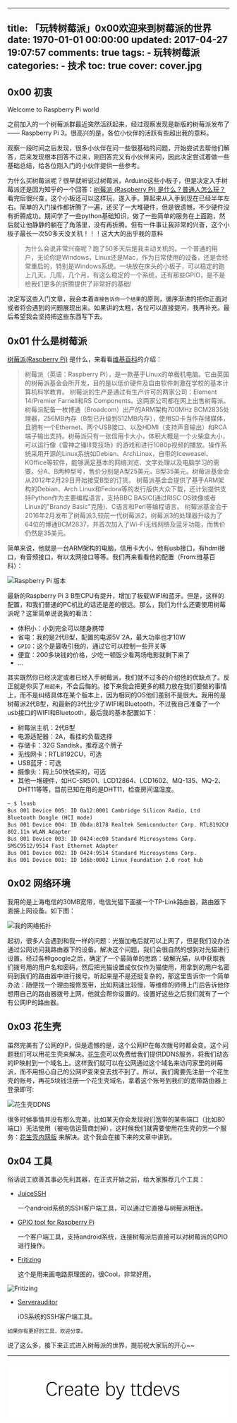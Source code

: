 
---
title: 「玩转树莓派」0x00欢迎来到树莓派的世界
date: 1970-01-01 00:00:00
updated: 2017-04-27 19:07:57
comments: true
tags:
    - 玩转树莓派
categories:
    - 技术
toc: true
cover: cover.jpg 
---


## 0x00 初衷

Welcome to Raspberry Pi world

之前加入的一个树莓派群最近突然活跃起来，经过观察发现是新版的树莓派发布了 —— Raspberry Pi 3。很高兴的是，各位小伙伴的活跃有些超出我的意料。

观察一段时间之后发现，很多小伙伴在问一些很基础的问题，开始尝试去帮他们解答，后来发现根本回答不过来，刚回答完又有小伙伴来问，因此决定尝试着做一些基础总结，给各位刚入门的小伙伴提供一些参考。

为什么买树莓派呢？很早就听说过树莓派，Arduino这些小板子，但是决定入手树莓派还是因为知乎的一个回答：[树莓派 (Raspberry Pi) 是什么？普通人怎么玩？](https://www.zhihu.com/question/20859055) 看完后很兴奋，这个小板还可以这样玩，遂入手。算起来从入手到现在已经半年左右。简单的入门操作都折腾了一遍，还买了一大堆硬件，但是很遗憾，不少硬件没有折腾成功。期间学了一些python基础知识，做了一些简单的服务在上面跑，然后就让他静静的躺在了角落里，没有再折腾。但有一件事让我非常的兴奋，这个小板子最长一次50多天没关机！！！这大大的出乎我的意料

>为什么会说非常兴奋呢？跑了50多天后是我主动关机的。一个普通的用户，无论你是Windows，Linux还是Mac，作为日常使用的设备，还是会经常重启的，特别是Windows系统。一块放在床头的小板子，可以稳定的跑上几天，几周，几个月，有这么稳定的一个系统，还有那些GPIO，是不是给我们更多的折腾提供了非常好的基础!

决定写这些入门文章，我会本着`直接告诉你一个结果`的原则，循序渐进的把你正面对或者将会遇到的问题展现出来。如果讲的太粗，各位可以直接提问，我再补充。最后希望我会坚持把这些东西写下去。


## 0x01 什么是树莓派

[树莓派(Raspberry Pi)](https://www.raspberrypi.org/) 是什么，来看看[维基百科][1b]的介绍：
> 树莓派（英语：Raspberry Pi），是一款基于Linux的单板机电脑。它由英国的树莓派基金会所开发，目的是以低价硬件及自由软件刺激在学校的基本计算机科学教育。
>树莓派的生产是通过有生产许可的两家公司：Element 14/Premier Farnell和RS Components。这两家公司都在网上出售树莓派。
>树莓派配备一枚博通（Broadcom）出产的ARM架构700MHz BCM2835处理器，256MB內存（B型已升级到512MB内存），使用SD卡当作存储媒体，且拥有一个Ethernet、两个USB接口、以及HDMI（支持声音输出）和RCA端子输出支持。树莓派只有一张信用卡大小，体积大概是一个火柴盒大小，可以运行像《雷神之锤III竞技场》的游戏和进行1080p视频的播放。操作系统采用开源的Linux系统如Debian、ArchLinux，自带的Iceweasel、KOffice等软件，能够满足基本的网络浏览、文字处理以及电脑学习的需要。分A、B两种型号，售价分别是A型25美元、B型35美元。树莓派基金会从2012年2月29日开始接受B型的订货。
>树莓派基金会提供了基于ARM架构的Debian、Arch Linux和Fedora等的发行版供大众下载，还计划提供支持Python作为主要编程语言，支持BBC BASIC(通过RISC OS映像或者Linux的"Brandy Basic"克隆)、C语言和Perl等编程语言。
>树莓派基金会于2016年2月发布了树莓派3,较前一代树莓派2，树莓派3的处理器升级为了64位的博通BCM2837，并首次加入了Wi-Fi无线网络及蓝牙功能，而售价仍然是35美元。

简单来说，他就是一台ARM架构的电脑，信用卡大小，他有usb接口，有hdmi接口，有音频接口，有以太网接口等等。我们再来看看他的配置（From:维基百科）：

![Raspberry Pi 版本](http://upload-images.jianshu.io/upload_images/1801981-198d59fc407ab60e.png?imageMogr2/auto-orient/strip%7CimageView2/2/w/1240)

最新的Raspberry Pi 3 B型CPU有提升，增加了板载WIFI和蓝牙。但是，这样的配置，和我们普通的PC机比的话还是差的很远。那么，我们为什么还要使用树莓派呢？这里简单说说我的看法：

- 体积小：小到完全可以随身携带
- 省电：我的是2代B型，配置的电源5V 2A，最大功率也才10W
- `GPIO`：这个是最吸引我的，通过它可以控制一些开关等
- 便宜：200多块钱的价格，少吃一顿饭少看两场电影就剩下来了
- ...

其实既然你已经决定或者已经入手树莓派，我们就不过多的介绍他的优缺点了。反正就是你买了`用起来`，不会后悔的。接下来我会把更多的精力放在我们要做的事情上，而不是纠结具体在某个版本上，因为相同的OS他们差别不是很大。我用的是树莓派2代B型，和最新的3代比少了WIFI和Bluetooth，不过我自己准备了一个usb接口的WIFI和Bluetooth，最后我的基本配置如下：

- 树莓派主机：2代B型
- 电源适配器：2A，看挂的负载选择
- 存储卡：32G Sandisk，推荐这个牌子
- 无线网卡：RTL8192CU，可选
- USB蓝牙：可选
- 摄像头：网上50快钱买的，可选
- 其他一堆硬件，如HC-SR501、LCD12864、LCD1602、MQ-135、MQ-2、DHT11等等，目前已知在用的是DHT11，检查房间温湿度。

``` shell
~ $ lsusb
Bus 001 Device 005: ID 0a12:0001 Cambridge Silicon Radio, Ltd Bluetooth Dongle (HCI mode)
Bus 001 Device 004: ID 0bda:8178 Realtek Semiconductor Corp. RTL8192CU 802.11n WLAN Adapter
Bus 001 Device 003: ID 0424:ec00 Standard Microsystems Corp. SMSC9512/9514 Fast Ethernet Adapter
Bus 001 Device 002: ID 0424:9514 Standard Microsystems Corp.
Bus 001 Device 001: ID 1d6b:0002 Linux Foundation 2.0 root hub
```


## 0x02 网络环境

我用的是上海电信的30MB宽带，电信光猫下面接一个TP-Link路由器，路由器下面接上网设备。如下图：

![我的网络拓扑](http://upload-images.jianshu.io/upload_images/1801981-1b30d3ad741b6ea0.png?imageMogr2/auto-orient/strip%7CimageView2/2/w/1240)

起初，很多人会遇到和我一样的问题：光猫加电后就可以上网了，但是我们没办法通过公网访问我路由器下的设备。解决这个问题，我们会很自然的想到对光猫进行设置。经过各种google之后，确定了一个最简单的思路：破解光猫，从中获取我们拨号用的用户名和密码，然后把光猫设置成仅仅作为猫使用，用拿到的用户名密码到我们的路由器中进行拨号。听起来是不是还挺复杂的，那这里告诉你一个简单办法：随便找一个理由报修宽带，比如网速比较慢，等维修的师傅上门后告诉他你想用自己的路由器拨号上网，他就会帮你设置的。设置好这些之后我们就有了一个有公网IP的路由器。


## 0x03 花生壳

虽然完美有了公网的IP，但是遗憾的是，这个公网IP在每次拨号时都会变。这个问题我们可以用花生壳来解决。[花生壳](http://www.oray.com/)可以免费给我们提供DDNS服务，将我们动态的IP映射到一个域名上。这样我们就可以在公网通过这个域名来访问家里的树莓派，而不用担心自己的公网IP变来变去找不到了。所以，我们需要先注册一个花生壳的账号，再花5块钱注册一个花生壳域名，拿着这个账号到我们的宽带路由器上登录即可:

![花生壳DDNS](http://upload-images.jianshu.io/upload_images/1801981-3cb4638cbd890aef.png?imageMogr2/auto-orient/strip%7CimageView2/2/w/1240)

很多时候事情并没有那么完美，比如某天你会发现我们宽带的某些端口（比如80端口）无法使用（被电信运营商封掉），这时候我们就需要使用花生壳的另一个服务：[花生壳内网版](http://hsk.oray.com/download/#type=http|shumeipai) 来解决。这个我会在接下来的文章中讲到。


## 0x04 工具

俗话说工欲善其事必先利其器，在正式开始之前，给大家推荐几个工具：

- [JuiceSSH][4a]

	一个android系统的SSH客户端工具，可以通过它直接与树莓派相连。

- [GPIO tool for Raspberry Pi][4b]

	一个客户端工具，支持android系统，连接树莓派后直接可以对树莓派的GPIO进行操作。

- [Fritizing](http://fritzing.org/)

	这个是用来画电路原理图的，很Cool，非常好用。
	
![Fritizing](http://upload-images.jianshu.io/upload_images/1801981-f4d2719f15cb6eed.png?imageMogr2/auto-orient/strip%7CimageView2/2/w/1240)

- [Serverauditor][4d]

	iOS系统的SSH客户端工具。

`如果你有更好的工具，欢迎分享。`

说了这么多，接下来正式进入树莓派的世界，提前祝大家玩的开心~~

------
[1b]:https://zh.wikipedia.org/wiki/%E6%A0%91%E8%8E%93%E6%B4%BE
[4a]:https://play.google.com/store/apps/details?id=com.sonelli.juicessh
[4b]:https://play.google.com/store/apps/details?id=nz.org.winters.android.gpiotoolforraspberrypi
[4d]:https://itunes.apple.com/cn/app/serverauditor-ssh-shell-console/id549039908?l=en&mt=8

![Create by ttdevs](https://raw.githubusercontent.com/ttdevs/ttdevs.github.io/common/images/logo.png)


